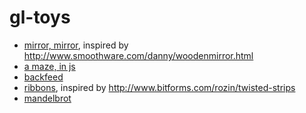 gl-toys
=======
* [mirror, mirror](http://wgreenberg.github.io/gl-toys/mirrormirror/index.html), inspired by http://www.smoothware.com/danny/woodenmirror.html
* [a maze, in js](http://wgreenberg.github.io/gl-toys/amaze/index.html)
* [backfeed](http://wgreenberg.github.io/gl-toys/backfeed)
* [ribbons](http://wgreenberg.github.io/gl-toys/ribbons), inspired by http://www.bitforms.com/rozin/twisted-strips
* [mandelbrot](http://wgreenberg.github.io/gl-toys/mandelbrot)
